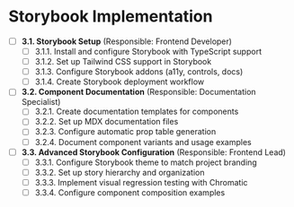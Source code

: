 # Storybook Implementation

- [ ] **3.1. Storybook Setup** (Responsible: Frontend Developer)
  - [ ] 3.1.1. Install and configure Storybook with TypeScript support
  - [ ] 3.1.2. Set up Tailwind CSS support in Storybook
  - [ ] 3.1.3. Configure Storybook addons (a11y, controls, docs)
  - [ ] 3.1.4. Create Storybook deployment workflow

- [ ] **3.2. Component Documentation** (Responsible: Documentation Specialist)
  - [ ] 3.2.1. Create documentation templates for components
  - [ ] 3.2.2. Set up MDX documentation files
  - [ ] 3.2.3. Configure automatic prop table generation
  - [ ] 3.2.4. Document component variants and usage examples

- [ ] **3.3. Advanced Storybook Configuration** (Responsible: Frontend Lead)
  - [ ] 3.3.1. Configure Storybook theme to match project branding
  - [ ] 3.3.2. Set up story hierarchy and organization
  - [ ] 3.3.3. Implement visual regression testing with Chromatic
  - [ ] 3.3.4. Configure component composition examples 